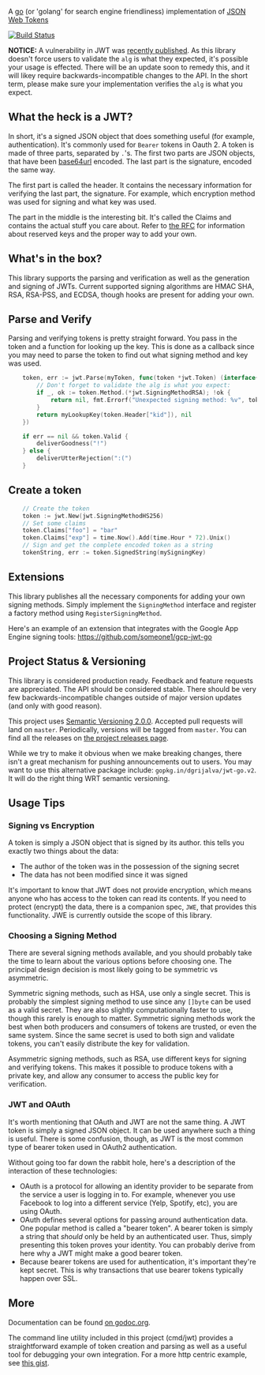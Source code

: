 A [go](http://www.golang.org) (or 'golang' for search engine friendliness) implementation of [JSON Web Tokens](http://self-issued.info/docs/draft-jones-json-web-token.html)

[![Build Status](https://travis-ci.org/dgrijalva/jwt-go.svg?branch=master)](https://travis-ci.org/dgrijalva/jwt-go)

**NOTICE:** A vulnerability in JWT was [recently published](https://auth0.com/blog/2015/03/31/critical-vulnerabilities-in-json-web-token-libraries/).  As this library doesn't force users to validate the `alg` is what they expected, it's possible your usage is effected.  There will be an update soon to remedy this, and it will likey require backwards-incompatible changes to the API.  In the short term, please make sure your implementation verifies the `alg` is what you expect.

## What the heck is a JWT?

In short, it's a signed JSON object that does something useful (for example, authentication).  It's commonly used for `Bearer` tokens in Oauth 2.  A token is made of three parts, separated by `.`'s.  The first two parts are JSON objects, that have been [base64url](http://tools.ietf.org/html/rfc4648) encoded.  The last part is the signature, encoded the same way.

The first part is called the header.  It contains the necessary information for verifying the last part, the signature.  For example, which encryption method was used for signing and what key was used.

The part in the middle is the interesting bit.  It's called the Claims and contains the actual stuff you care about.  Refer to [the RFC](http://self-issued.info/docs/draft-jones-json-web-token.html) for information about reserved keys and the proper way to add your own.

## What's in the box?

This library supports the parsing and verification as well as the generation and signing of JWTs.  Current supported signing algorithms are HMAC SHA, RSA, RSA-PSS, and ECDSA, though hooks are present for adding your own.

## Parse and Verify

Parsing and verifying tokens is pretty straight forward.  You pass in the token and a function for looking up the key.  This is done as a callback since you may need to parse the token to find out what signing method and key was used.

```go
	token, err := jwt.Parse(myToken, func(token *jwt.Token) (interface{}, error) {
		// Don't forget to validate the alg is what you expect:
		if _, ok := token.Method.(*jwt.SigningMethodRSA); !ok {
			return nil, fmt.Errorf("Unexpected signing method: %v", token.Header["alg"])
		}
		return myLookupKey(token.Header["kid"]), nil
	})

	if err == nil && token.Valid {
		deliverGoodness("!")
	} else {
		deliverUtterRejection(":(")
	}
```
	
## Create a token

```go
	// Create the token
	token := jwt.New(jwt.SigningMethodHS256)
	// Set some claims
	token.Claims["foo"] = "bar"
	token.Claims["exp"] = time.Now().Add(time.Hour * 72).Unix()
	// Sign and get the complete encoded token as a string
	tokenString, err := token.SignedString(mySigningKey)
```	

## Extensions

This library publishes all the necessary components for adding your own signing methods.  Simply implement the `SigningMethod` interface and register a factory method using `RegisterSigningMethod`.  

Here's an example of an extension that integrates with the Google App Engine signing tools: https://github.com/someone1/gcp-jwt-go

## Project Status & Versioning

This library is considered production ready.  Feedback and feature requests are appreciated.  The API should be considered stable.  There should be very few backwards-incompatible changes outside of major version updates (and only with good reason).

This project uses [Semantic Versioning 2.0.0](http://semver.org).  Accepted pull requests will land on `master`.  Periodically, versions will be tagged from `master`.  You can find all the releases on [the project releases page](https://github.com/dgrijalva/jwt-go/releases).

While we try to make it obvious when we make breaking changes, there isn't a great mechanism for pushing announcements out to users.  You may want to use this alternative package include: `gopkg.in/dgrijalva/jwt-go.v2`.  It will do the right thing WRT semantic versioning.

## Usage Tips

### Signing vs Encryption

A token is simply a JSON object that is signed by its author. this tells you exactly two things about the data:

* The author of the token was in the possession of the signing secret
* The data has not been modified since it was signed

It's important to know that JWT does not provide encryption, which means anyone who has access to the token can read its contents. If you need to protect (encrypt) the data, there is a companion spec, `JWE`, that provides this functionality. JWE is currently outside the scope of this library.

### Choosing a Signing Method

There are several signing methods available, and you should probably take the time to learn about the various options before choosing one.  The principal design decision is most likely going to be symmetric vs asymmetric.

Symmetric signing methods, such as HSA, use only a single secret. This is probably the simplest signing method to use since any `[]byte` can be used as a valid secret. They are also slightly computationally faster to use, though this rarely is enough to matter. Symmetric signing methods work the best when both producers and consumers of tokens are trusted, or even the same system. Since the same secret is used to both sign and validate tokens, you can't easily distribute the key for validation.

Asymmetric signing methods, such as RSA, use different keys for signing and verifying tokens. This makes it possible to produce tokens with a private key, and allow any consumer to access the public key for verification.

### JWT and OAuth

It's worth mentioning that OAuth and JWT are not the same thing. A JWT token is simply a signed JSON object. It can be used anywhere such a thing is useful. There is some confusion, though, as JWT is the most common type of bearer token used in OAuth2 authentication.

Without going too far down the rabbit hole, here's a description of the interaction of these technologies:

* OAuth is a protocol for allowing an identity provider to be separate from the service a user is logging in to.  For example, whenever you use Facebook to log into a different service (Yelp, Spotify, etc), you are using OAuth.
* OAuth defines several options for passing around authentication data. One popular method is called a "bearer token". A bearer token is simply a string that _should_ only be held by an authenticated user. Thus, simply presenting this token proves your identity. You can probably derive from here why a JWT might make a good bearer token.
* Because bearer tokens are used for authentication, it's important they're kept secret. This is why transactions that use bearer tokens typically happen over SSL.
 
## More

Documentation can be found [on godoc.org](http://godoc.org/github.com/dgrijalva/jwt-go).

The command line utility included in this project (cmd/jwt) provides a straightforward example of token creation and parsing as well as a useful tool for debugging your own integration.  For a more http centric example, see [this gist](https://gist.github.com/cryptix/45c33ecf0ae54828e63b).
